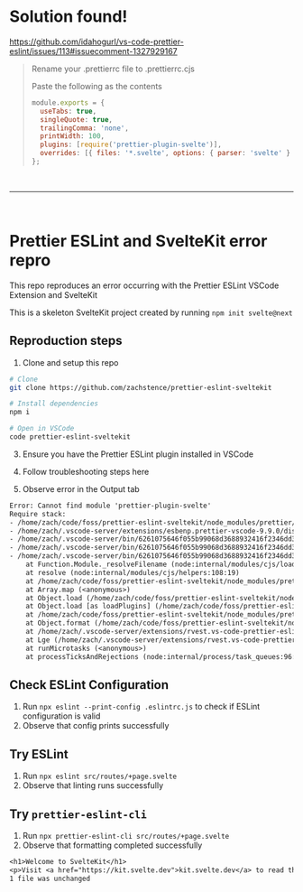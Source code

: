 # Solution found!

https://github.com/idahogurl/vs-code-prettier-eslint/issues/113#issuecomment-1327929167

> Rename your .prettierrc file to .prettierrc.cjs
>
> Paste the following as the contents
>
> ```js
> module.exports = {
> 	useTabs: true,
> 	singleQuote: true,
> 	trailingComma: 'none',
> 	printWidth: 100,
> 	plugins: [require('prettier-plugin-svelte')],
> 	overrides: [{ files: '*.svelte', options: { parser: 'svelte' } }]
> };
> ```

<br />

---

<br />

# Prettier ESLint and SvelteKit error repro

This repo reproduces an error occurring with the Prettier ESLint VSCode Extension and SvelteKit

This is a skeleton SvelteKit project created by running `npm init svelte@next`

## Reproduction steps

1. Clone and setup this repo

```sh
# Clone
git clone https://github.com/zachstence/prettier-eslint-sveltekit

# Install dependencies
npm i

# Open in VSCode
code prettier-eslint-sveltekit
```

3. Ensure you have the Prettier ESLint plugin installed in VSCode

4. Follow troubleshooting steps here

5. Observe error in the Output tab

```txt
Error: Cannot find module 'prettier-plugin-svelte'
Require stack:
- /home/zach/code/foss/prettier-eslint-sveltekit/node_modules/prettier/index.js
- /home/zach/.vscode-server/extensions/esbenp.prettier-vscode-9.9.0/dist/extension.js
- /home/zach/.vscode-server/bin/6261075646f055b99068d3688932416f2346dd3b/out/vs/loader.js
- /home/zach/.vscode-server/bin/6261075646f055b99068d3688932416f2346dd3b/out/bootstrap-amd.js
- /home/zach/.vscode-server/bin/6261075646f055b99068d3688932416f2346dd3b/out/bootstrap-fork.js
	at Function.Module._resolveFilename (node:internal/modules/cjs/loader:933:15)
	at resolve (node:internal/modules/cjs/helpers:108:19)
	at /home/zach/code/foss/prettier-eslint-sveltekit/node_modules/prettier/index.js:37165:25
	at Array.map (<anonymous>)
	at Object.load (/home/zach/code/foss/prettier-eslint-sveltekit/node_modules/prettier/index.js:37160:65)
	at Object.load [as loadPlugins] (/home/zach/code/foss/prettier-eslint-sveltekit/node_modules/prettier/index.js:15932:23)
	at /home/zach/code/foss/prettier-eslint-sveltekit/node_modules/prettier/index.js:37227:24
	at Object.format (/home/zach/code/foss/prettier-eslint-sveltekit/node_modules/prettier/index.js:37243:12)
	at /home/zach/.vscode-server/extensions/rvest.vs-code-prettier-eslint-5.0.4/dist/extension.js:184:131
	at Lge (/home/zach/.vscode-server/extensions/rvest.vs-code-prettier-eslint-5.0.4/dist/extension.js:180:1160)
	at runMicrotasks (<anonymous>)
	at processTicksAndRejections (node:internal/process/task_queues:96:5)
```

## Check ESLint Configuration

1. Run `npx eslint --print-config .eslintrc.js` to check if ESLint configuration is valid
2. Observe that config prints successfully

## Try ESLint

1. Run `npx eslint src/routes/+page.svelte`
2. Observe that linting runs successfully

## Try `prettier-eslint-cli`

1. Run `npx prettier-eslint-cli src/routes/+page.svelte`
2. Observe that formatting completed successfully

```txt
<h1>Welcome to SvelteKit</h1>
<p>Visit <a href="https://kit.svelte.dev">kit.svelte.dev</a> to read the documentation</p>
1 file was unchanged
```
